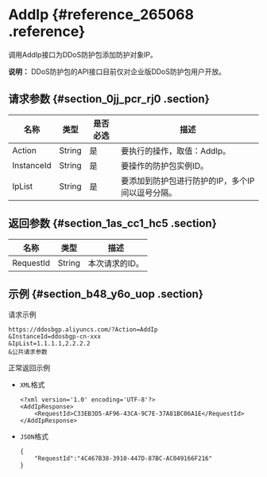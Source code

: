 # AddIp {#reference_265068 .reference}

调用AddIp接口为DDoS防护包添加防护对象IP。

**说明：** DDoS防护包的API接口目前仅对企业版DDoS防护包用户开放。

## 请求参数 {#section_0jj_pcr_rj0 .section}

|名称|类型|是否必选|描述|
|--|--|----|--|
|Action|String|是|要执行的操作，取值：AddIp。|
|InstanceId|String|是|要操作的防护包实例ID。|
|IpList|String|是|要添加到防护包进行防护的IP，多个IP间以逗号分隔。|

## 返回参数 {#section_1as_cc1_hc5 .section}

|名称|类型|描述|
|--|--|--|
|RequestId|String|本次请求的ID。|

## 示例 {#section_b48_y6o_uop .section}

请求示例

``` {#codeblock_60x_v7t_oqo}
https://ddosbgp.aliyuncs.com/?Action=AddIp
&InstanceId=ddosbgp-cn-xxx
&IpList=1.1.1.1,2.2.2.2
&公共请求参数
```

正常返回示例

-   `XML`格式

    ``` {#codeblock_yok_0bb_bul}
    <?xml version='1.0' encoding='UTF-8'?>
    <AddIpResponse>
        <RequestId>C33EB3D5-AF96-43CA-9C7E-37A81BC06A1E</RequestId>
    </AddIpResponse>
    ```

-   `JSON`格式

    ``` {#codeblock_ftr_37u_bst}
    {
        "RequestId":"4C467B38-3910-447D-87BC-AC049166F216"
    }
    ```


